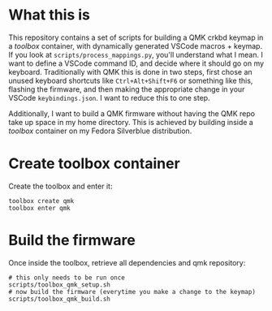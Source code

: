 # What this is 
This repository contains a set of scripts for building a QMK crkbd keymap in a *toolbox* container, with dynamically generated VSCode macros + keymap. If you look at `scripts/process_mappings.py`, you'll understand what I mean. I want to define a VSCode command ID, and decide where it should go on my keyboard. Traditionally with QMK this is done in two steps, first chose an unused keyboard shortcuts like `Ctrl+Alt+Shift+F6` or something like this, flashing the firmware, and then making the appropriate change in your VSCode ```keybindings.json```. I want to reduce this to one step.

Additionally, I want to build a QMK firmware without having the QMK repo take up space in my home directory. This is achieved by building inside a *toolbox* container on my Fedora Silverblue distribution.
# Create toolbox container
Create the toolbox and enter it:

    toolbox create qmk
    toolbox enter qmk

# Build the firmware
Once inside the toolbox, retrieve all dependencies and qmk repository:

    # this only needs to be run once
    scripts/toolbox_qmk_setup.sh
    # now build the firmware (everytime you make a change to the keymap)
    scripts/toolbox_qmk_build.sh

